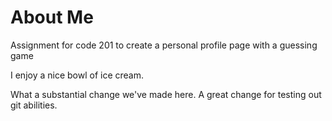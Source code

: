 # About Me
Assignment for code 201 to create a personal profile page with a guessing game

I enjoy a nice bowl of ice cream.

What a substantial change we've made here. A great change for testing out git abilities.
